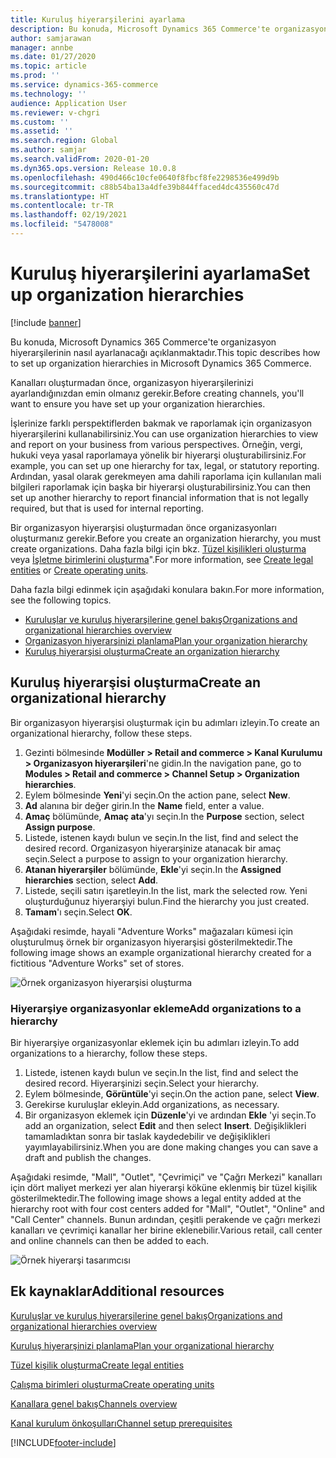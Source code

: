 ```yaml
---
title: Kuruluş hiyerarşilerini ayarlama
description: Bu konuda, Microsoft Dynamics 365 Commerce'te organizasyon hiyerarşilerinin nasıl ayarlanacağı açıklanmaktadır.
author: samjarawan
manager: annbe
ms.date: 01/27/2020
ms.topic: article
ms.prod: ''
ms.service: dynamics-365-commerce
ms.technology: ''
audience: Application User
ms.reviewer: v-chgri
ms.custom: ''
ms.assetid: ''
ms.search.region: Global
ms.author: samjar
ms.search.validFrom: 2020-01-20
ms.dyn365.ops.version: Release 10.0.8
ms.openlocfilehash: 490d466c10cfe0640f8fbcf8fe2298536e499d9b
ms.sourcegitcommit: c88b54ba13a4dfe39b844ffaced4dc435560c47d
ms.translationtype: HT
ms.contentlocale: tr-TR
ms.lasthandoff: 02/19/2021
ms.locfileid: "5478008"
---
```

# <a name="set-up-organization-hierarchies"></a><span data-ttu-id="f4fc9-103">Kuruluş hiyerarşilerini ayarlama</span><span class="sxs-lookup"><span data-stu-id="f4fc9-103">Set up organization hierarchies</span></span>

[!include [banner](includes/banner.md)]

<span data-ttu-id="f4fc9-104">Bu konuda, Microsoft Dynamics 365 Commerce'te organizasyon hiyerarşilerinin nasıl ayarlanacağı açıklanmaktadır.</span><span class="sxs-lookup"><span data-stu-id="f4fc9-104">This topic describes how to set up organization hierarchies in Microsoft Dynamics 365 Commerce.</span></span>

<span data-ttu-id="f4fc9-105">Kanalları oluşturmadan önce, organizasyon hiyerarşilerinizi ayarlandığınızdan emin olmanız gerekir.</span><span class="sxs-lookup"><span data-stu-id="f4fc9-105">Before creating channels, you'll want to ensure you have set up your organization hierarchies.</span></span>

<span data-ttu-id="f4fc9-106">İşlerinize farklı perspektiflerden bakmak ve raporlamak için organizasyon hiyerarşilerini kullanabilirsiniz.</span><span class="sxs-lookup"><span data-stu-id="f4fc9-106">You can use organization hierarchies to view and report on your business from various perspectives.</span></span> <span data-ttu-id="f4fc9-107">Örneğin, vergi, hukuki veya yasal raporlamaya yönelik bir hiyerarşi oluşturabilirsiniz.</span><span class="sxs-lookup"><span data-stu-id="f4fc9-107">For example, you can set up one hierarchy for tax, legal, or statutory reporting.</span></span> <span data-ttu-id="f4fc9-108">Ardından, yasal olarak gerekmeyen ama dahili raporlama için kullanılan mali bilgileri raporlamak için başka bir hiyerarşi oluşturabilirsiniz.</span><span class="sxs-lookup"><span data-stu-id="f4fc9-108">You can then set up another hierarchy to report financial information that is not legally required, but that is used for internal reporting.</span></span>

<span data-ttu-id="f4fc9-109">Bir organizasyon hiyerarşisi oluşturmadan önce organizasyonları oluşturmanız gerekir.</span><span class="sxs-lookup"><span data-stu-id="f4fc9-109">Before you create an organization hierarchy, you must create organizations.</span></span> <span data-ttu-id="f4fc9-110">Daha fazla bilgi için bkz. [Tüzel kişilikleri oluşturma](channels-legal-entities.md) veya [İşletme birimlerini oluşturma](../fin-ops-core/fin-ops/organization-administration/tasks/create-operating-unit.md?toc=/dynamics365/commerce/toc.json)".</span><span class="sxs-lookup"><span data-stu-id="f4fc9-110">For more information, see [Create legal entities](channels-legal-entities.md) or [Create operating units](../fin-ops-core/fin-ops/organization-administration/tasks/create-operating-unit.md?toc=/dynamics365/commerce/toc.json).</span></span>


<span data-ttu-id="f4fc9-111">Daha fazla bilgi edinmek için aşağıdaki konulara bakın.</span><span class="sxs-lookup"><span data-stu-id="f4fc9-111">For more information, see the following topics.</span></span>
- [<span data-ttu-id="f4fc9-112">Kuruluşlar ve kuruluş hiyerarşilerine genel bakış</span><span class="sxs-lookup"><span data-stu-id="f4fc9-112">Organizations and organizational hierarchies overview</span></span>](../fin-ops-core/fin-ops/organization-administration/organizations-organizational-hierarchies.md?toc=/dynamics365/commerce/toc.json)
- [<span data-ttu-id="f4fc9-113">Organizasyon hiyerarşinizi planlama</span><span class="sxs-lookup"><span data-stu-id="f4fc9-113">Plan your organization hierarchy</span></span>](../fin-ops-core/fin-ops/organization-administration/plan-organizational-hierarchy.md?toc=/dynamics365/commerce/toc.json)
- [<span data-ttu-id="f4fc9-114">Kuruluş hiyerarşisi oluşturma</span><span class="sxs-lookup"><span data-stu-id="f4fc9-114">Create an organization hierarchy</span></span>](../fin-ops-core/fin-ops/organization-administration/tasks/create-organization-hierarchy.md?toc=/dynamics365/commerce/toc.json)

## <a name="create-an-organizational-hierarchy"></a><span data-ttu-id="f4fc9-115">Kuruluş hiyerarşisi oluşturma</span><span class="sxs-lookup"><span data-stu-id="f4fc9-115">Create an organizational hierarchy</span></span>

<span data-ttu-id="f4fc9-116">Bir organizasyon hiyerarşisi oluşturmak için bu adımları izleyin.</span><span class="sxs-lookup"><span data-stu-id="f4fc9-116">To create an organizational hierarchy, follow these steps.</span></span>

1. <span data-ttu-id="f4fc9-117">Gezinti bölmesinde **Modüller \> Retail and commerce \> Kanal Kurulumu \> Organizasyon hiyerarşileri**'ne gidin.</span><span class="sxs-lookup"><span data-stu-id="f4fc9-117">In the navigation pane, go to **Modules \> Retail and commerce \> Channel Setup \> Organization hierarchies**.</span></span>
1. <span data-ttu-id="f4fc9-118">Eylem bölmesinde **Yeni**'yi seçin.</span><span class="sxs-lookup"><span data-stu-id="f4fc9-118">On the action pane, select **New**.</span></span>
1. <span data-ttu-id="f4fc9-119">**Ad** alanına bir değer girin.</span><span class="sxs-lookup"><span data-stu-id="f4fc9-119">In the **Name** field, enter a value.</span></span>
1. <span data-ttu-id="f4fc9-120">**Amaç** bölümünde, **Amaç ata**'yı seçin.</span><span class="sxs-lookup"><span data-stu-id="f4fc9-120">In the **Purpose** section, select **Assign purpose**.</span></span>
1. <span data-ttu-id="f4fc9-121">Listede, istenen kaydı bulun ve seçin.</span><span class="sxs-lookup"><span data-stu-id="f4fc9-121">In the list, find and select the desired record.</span></span> <span data-ttu-id="f4fc9-122">Organizasyon hiyerarşinize atanacak bir amaç seçin.</span><span class="sxs-lookup"><span data-stu-id="f4fc9-122">Select a purpose to assign to your organization hierarchy.</span></span>
1. <span data-ttu-id="f4fc9-123">**Atanan hiyerarşiler** bölümünde, **Ekle**'yi seçin.</span><span class="sxs-lookup"><span data-stu-id="f4fc9-123">In the **Assigned hierarchies** section, select **Add**.</span></span>
1. <span data-ttu-id="f4fc9-124">Listede, seçili satırı işaretleyin.</span><span class="sxs-lookup"><span data-stu-id="f4fc9-124">In the list, mark the selected row.</span></span> <span data-ttu-id="f4fc9-125">Yeni oluşturduğunuz hiyerarşiyi bulun.</span><span class="sxs-lookup"><span data-stu-id="f4fc9-125">Find the hierarchy you just created.</span></span>
1. <span data-ttu-id="f4fc9-126">**Tamam**'ı seçin.</span><span class="sxs-lookup"><span data-stu-id="f4fc9-126">Select **OK**.</span></span>

<span data-ttu-id="f4fc9-127">Aşağıdaki resimde, hayali "Adventure Works" mağazaları kümesi için oluşturulmuş örnek bir organizasyon hiyerarşisi gösterilmektedir.</span><span class="sxs-lookup"><span data-stu-id="f4fc9-127">The following image shows an example organizational hierarchy created for a fictitious "Adventure Works" set of stores.</span></span>

![Örnek organizasyon hiyerarşisi oluşturma](media/organizational-hierarchies.png)

### <a name="add-organizations-to-a-hierarchy"></a><span data-ttu-id="f4fc9-129">Hiyerarşiye organizasyonlar ekleme</span><span class="sxs-lookup"><span data-stu-id="f4fc9-129">Add organizations to a hierarchy</span></span>

<span data-ttu-id="f4fc9-130">Bir hiyerarşiye organizasyonlar eklemek için bu adımları izleyin.</span><span class="sxs-lookup"><span data-stu-id="f4fc9-130">To add organizations to a hierarchy, follow these steps.</span></span>

1. <span data-ttu-id="f4fc9-131">Listede, istenen kaydı bulun ve seçin.</span><span class="sxs-lookup"><span data-stu-id="f4fc9-131">In the list, find and select the desired record.</span></span> <span data-ttu-id="f4fc9-132">Hiyerarşinizi seçin.</span><span class="sxs-lookup"><span data-stu-id="f4fc9-132">Select your hierarchy.</span></span>
1. <span data-ttu-id="f4fc9-133">Eylem bölmesinde, **Görüntüle**'yi seçin.</span><span class="sxs-lookup"><span data-stu-id="f4fc9-133">On the action pane, select **View**.</span></span>
1. <span data-ttu-id="f4fc9-134">Gerekirse kuruluşlar ekleyin.</span><span class="sxs-lookup"><span data-stu-id="f4fc9-134">Add organizations, as necessary.</span></span>
1. <span data-ttu-id="f4fc9-135">Bir organizasyon eklemek için **Düzenle**'yi ve ardından **Ekle** 'yi seçin.</span><span class="sxs-lookup"><span data-stu-id="f4fc9-135">To add an organization, select **Edit** and then select **Insert**.</span></span> <span data-ttu-id="f4fc9-136">Değişiklikleri tamamladıktan sonra bir taslak kaydedebilir ve değişiklikleri yayımlayabilirsiniz.</span><span class="sxs-lookup"><span data-stu-id="f4fc9-136">When you are done making changes you can save a draft and publish the changes.</span></span>

<span data-ttu-id="f4fc9-137">Aşağıdaki resimde, "Mall", "Outlet", "Çevrimiçi" ve "Çağrı Merkezi" kanalları için dört maliyet merkezi yer alan hiyerarşi köküne eklenmiş bir tüzel kişilik gösterilmektedir.</span><span class="sxs-lookup"><span data-stu-id="f4fc9-137">The following image shows a legal entity added at the hierarchy root with four cost centers added for "Mall", "Outlet", "Online" and "Call Center" channels.</span></span> <span data-ttu-id="f4fc9-138">Bunun ardından, çeşitli perakende ve çağrı merkezi kanalları ve çevrimiçi kanallar her birine eklenebilir.</span><span class="sxs-lookup"><span data-stu-id="f4fc9-138">Various retail, call center and online channels can then be added to each.</span></span>

![Örnek hiyerarşi tasarımcısı](media/hierarchy-designer.png)

## <a name="additional-resources"></a><span data-ttu-id="f4fc9-140">Ek kaynaklar</span><span class="sxs-lookup"><span data-stu-id="f4fc9-140">Additional resources</span></span>

[<span data-ttu-id="f4fc9-141">Kuruluşlar ve kuruluş hiyerarşilerine genel bakış</span><span class="sxs-lookup"><span data-stu-id="f4fc9-141">Organizations and organizational hierarchies overview</span></span>](../fin-ops-core/fin-ops/organization-administration/organizations-organizational-hierarchies.md?toc=/dynamics365/commerce/toc.json)

[<span data-ttu-id="f4fc9-142">Kuruluş hiyerarşinizi planlama</span><span class="sxs-lookup"><span data-stu-id="f4fc9-142">Plan your organizational hierarchy</span></span>](../fin-ops-core/fin-ops/organization-administration/plan-organizational-hierarchy.md?toc=/dynamics365/commerce/toc.json)

[<span data-ttu-id="f4fc9-143">Tüzel kişilik oluşturma</span><span class="sxs-lookup"><span data-stu-id="f4fc9-143">Create legal entities</span></span>](channels-legal-entities.md)

[<span data-ttu-id="f4fc9-144">Çalışma birimleri oluşturma</span><span class="sxs-lookup"><span data-stu-id="f4fc9-144">Create operating units</span></span>](../fin-ops-core/fin-ops/organization-administration/tasks/create-operating-unit.md?toc=/dynamics365/commerce/toc.json)

[<span data-ttu-id="f4fc9-145">Kanallara genel bakış</span><span class="sxs-lookup"><span data-stu-id="f4fc9-145">Channels overview</span></span>](channels-overview.md)

[<span data-ttu-id="f4fc9-146">Kanal kurulum önkoşulları</span><span class="sxs-lookup"><span data-stu-id="f4fc9-146">Channel setup prerequisites</span></span>](channels-prerequisites.md)


[!INCLUDE[footer-include](../includes/footer-banner.md)]
